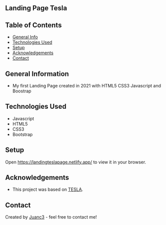 ## Landing Page Tesla

## Table of Contents
* [General Info](#general-information)
* [Technologies Used](#technologies-used)
* [Setup](#setup)
* [Acknowledgements](#acknowledgements)
* [Contact](#contact)


## General Information
- My first Landing Page created in 2021 with HTML5 CSS3 Javascript and Boostrap


## Technologies Used
- Javascript
- HTML5
- CSS3
- Bootstrap

## Setup
Open https://landingteslapage.netlify.app/ to view it in your browser.


## Acknowledgements
- This project was based on [TESLA](https://www.tesla.com).


## Contact
Created by [Juanc3](https://www.linkedin.com/in/gauna-juan/) - feel free to contact me!
